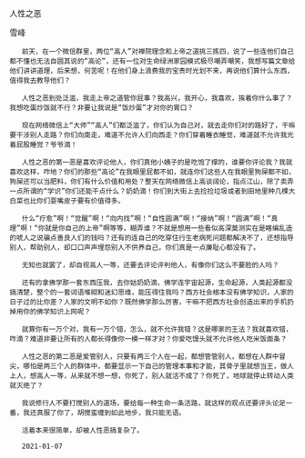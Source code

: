 人性之恶

雪峰

       前天，在一个微信群里，两位“高人”对禅院理念和上帝之道挑三拣四，说了一些连他们自己都不懂也无法自圆其说的“高论”，还有一位对生命绿洲家园模式极尽嘲弄嘲笑，我想写篇文章给他们讲讲道理，后来想，何苦呢！在他们身上浪费我的宝贵时光划不来，再说他们算什么东西，值得我去教导他们？

       人性之恶到处泛滥，我走上帝之道管你屁事？我高兴，我开心，我喜欢，挨着你什么事了？我想吃蛋炒饭就不行？非要让我说是“饭炒蛋”才对你的胃口？

       现在网络微信上“大师”“高人”们都泛滥了，你们认为自己对，就去走你们对的路好了，干嘛要干涉别人走路？你们向南走，难道不允许人们向西走？你们穿着睡衣睡觉，难道就不允许我光着屁股睡觉？爷爷滴！

       人性之恶的第一恶是喜欢评论他人，你们真他小姨子的是吃饱了撑的，谁要你评论我？我就喜欢这样，咋地？你们的那些“高论”在我眼里屁都不如，就连你们这些人在我眼里狗屎都不如，狗屎还可以当肥料，你们有什么价值和用处？整天在网络微信上高谈阔论，指点江山，除了卖弄一点所谓的“学识”你们还能干点什么？奶奶滴！你们到大街上去捡捡垃圾或者到田地里种几棵大白菜也比你们耍嘴皮子要有价值得多。

       什么“疗愈”啊！“觉醒”啊！“向内找”啊！“自性圆满”啊！“接纳”啊！“圆满”啊！“真理”啊！“你就是你自己的上帝”啊等等，糊弄谁？不就是想用一些看似高深莫测实在是瞎编乱造的唬人之说骗点善良人们的钱吗？还有的连自己的吃穿住行生老病死问题都解决不了，还想指导别人，帮助别人，却口口声声埋怨别人不供养自己，你们真是一点廉耻心都没有了。

       无知也就罢了，却自视高人一等，还要去评论评判他人，有像你们这么不要脸的人吗？

       还有的拿佛学那一套东西压我，去你姑奶奶滴，佛学连宇宙起源，生命起源，人类起源都没搞清楚，整个的一套词语堆砌和迷幻思维，能压得住我吗？西方社会根本没有佛学知识，人家的日子过的比你差？人家的文明不如你？既然佛学那么厉害，干嘛不把西方社会创造出来的手机扔掉用你的佛学知识上网呢？

       就算你有一万个对，我有一万个错，怎么，就不允许我错？这是哪家的王法？我就喜欢错，咋滴？难道非要让所有的人都长得像你一模一样才对？你爱吃馒头就不允许他人吃米饭面条？

       人性之恶的第二恶是爱管别人，只要有两三个人在一起，都想管管别人，都想在人群中冒尖，哪怕是两三个人的群体中，都要显示一下自己的管理本事和才能，其骨子里就想当王，做人上人，想高人一等，从来就不想一想，你死了，别人就活不成了？你死了，地球就停止转动人类就灭绝了？

       我说修行人不要打搅别人的道场，要给每一种生命一条活路，就这样的观点还要评头论足一番，我还真服了你了，胡搅蛮缠到如此地步，我只能无语。

       活着本来很简单，却被人性恶搞复杂了。

       2021-01-07